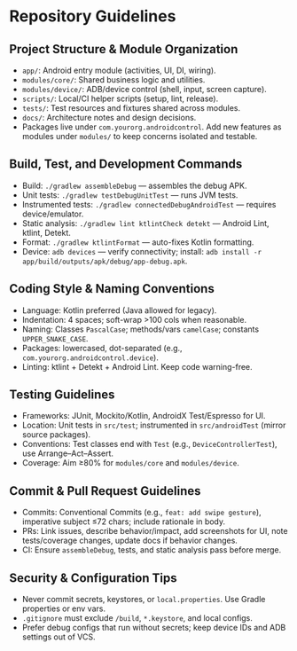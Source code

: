 # Repository Guidelines

## Project Structure & Module Organization
- `app/`: Android entry module (activities, UI, DI, wiring).
- `modules/core/`: Shared business logic and utilities.
- `modules/device/`: ADB/device control (shell, input, screen capture).
- `scripts/`: Local/CI helper scripts (setup, lint, release).
- `tests/`: Test resources and fixtures shared across modules.
- `docs/`: Architecture notes and design decisions.
- Packages live under `com.yourorg.androidcontrol`. Add new features as modules under `modules/` to keep concerns isolated and testable.

## Build, Test, and Development Commands
- Build: `./gradlew assembleDebug` — assembles the debug APK.
- Unit tests: `./gradlew testDebugUnitTest` — runs JVM tests.
- Instrumented tests: `./gradlew connectedDebugAndroidTest` — requires device/emulator.
- Static analysis: `./gradlew lint ktlintCheck detekt` — Android Lint, ktlint, Detekt.
- Format: `./gradlew ktlintFormat` — auto-fixes Kotlin formatting.
- Device: `adb devices` — verify connectivity; install: `adb install -r app/build/outputs/apk/debug/app-debug.apk`.

## Coding Style & Naming Conventions
- Language: Kotlin preferred (Java allowed for legacy).
- Indentation: 4 spaces; soft-wrap >100 cols when reasonable.
- Naming: Classes `PascalCase`; methods/vars `camelCase`; constants `UPPER_SNAKE_CASE`.
- Packages: lowercased, dot-separated (e.g., `com.yourorg.androidcontrol.device`).
- Linting: ktlint + Detekt + Android Lint. Keep code warning-free.

## Testing Guidelines
- Frameworks: JUnit, Mockito/Kotlin, AndroidX Test/Espresso for UI.
- Location: Unit tests in `src/test`; instrumented in `src/androidTest` (mirror source packages).
- Conventions: Test classes end with `Test` (e.g., `DeviceControllerTest`), use Arrange–Act–Assert.
- Coverage: Aim ≥80% for `modules/core` and `modules/device`.

## Commit & Pull Request Guidelines
- Commits: Conventional Commits (e.g., `feat: add swipe gesture`), imperative subject ≤72 chars; include rationale in body.
- PRs: Link issues, describe behavior/impact, add screenshots for UI, note tests/coverage changes, update docs if behavior changes.
- CI: Ensure `assembleDebug`, tests, and static analysis pass before merge.

## Security & Configuration Tips
- Never commit secrets, keystores, or `local.properties`. Use Gradle properties or env vars.
- `.gitignore` must exclude `/build`, `*.keystore`, and local configs.
- Prefer debug configs that run without secrets; keep device IDs and ADB settings out of VCS.

